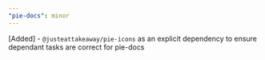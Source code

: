 ```yaml
---
"pie-docs": minor
---
```


[Added] - `@justeattakeaway/pie-icons` as an explicit dependency to ensure dependant tasks are correct for pie-docs
